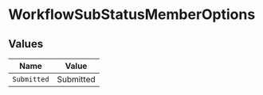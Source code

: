 # WorkflowSubStatusMemberOptions


## Values

| Name        | Value       |
| ----------- | ----------- |
| `Submitted` | Submitted   |